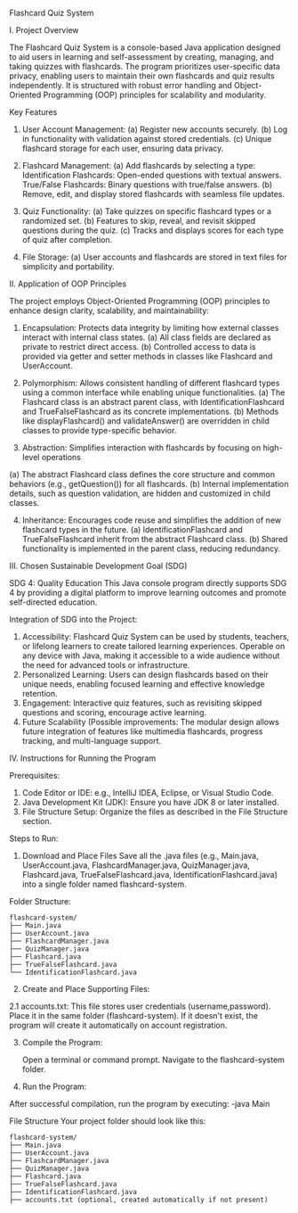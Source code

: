 Flashcard Quiz System

I. Project Overview

The Flashcard Quiz System is a console-based Java application designed to aid users in learning and self-assessment by creating, managing, and taking quizzes with flashcards. The program prioritizes user-specific data privacy, enabling users to maintain their own flashcards and quiz results independently. It is structured with robust error handling and Object-Oriented Programming (OOP) principles for scalability and modularity.

Key Features

1. User Account Management:
(a) Register new accounts securely.
(b) Log in functionality with validation against stored credentials.
(c) Unique flashcard storage for each user, ensuring data privacy.

2. Flashcard Management:
(a) Add flashcards by selecting a type:
	Identification Flashcards: Open-ended questions with textual answers.
	True/False Flashcards: Binary questions with true/false answers.
(b) Remove, edit, and display stored flashcards with seamless file updates.

3. Quiz Functionality:
(a) Take quizzes on specific flashcard types or a randomized set.
(b) Features to skip, reveal, and revisit skipped questions during the quiz.
(c) Tracks and displays scores for each type of quiz after completion.

4. File Storage:
(a) User accounts and flashcards are stored in text files for simplicity and portability.

II. Application of OOP Principles

The project employs Object-Oriented Programming (OOP) principles to enhance design clarity, scalability, and maintainability:

1. Encapsulation: Protects data integrity by limiting how external classes interact with internal class states.
(a) All class fields are declared as private to restrict direct access.
(b) Controlled access to data is provided via getter and setter methods in classes like Flashcard and UserAccount.

2. Polymorphism: Allows consistent handling of different flashcard types using a common interface while enabling unique functionalities.
(a) The Flashcard class is an abstract parent class, with IdentificationFlashcard and TrueFalseFlashcard as its concrete implementations.
(b) Methods like displayFlashcard() and validateAnswer() are overridden in child classes to provide type-specific behavior.

3. Abstraction: Simplifies interaction with flashcards by focusing on high-level operations

(a) The abstract Flashcard class defines the core structure and common behaviors (e.g., getQuestion()) for all flashcards.
(b) Internal implementation details, such as question validation, are hidden and customized in child classes.

4. Inheritance: Encourages code reuse and simplifies the addition of new flashcard types in the future.
(a) IdentificationFlashcard and TrueFalseFlashcard inherit from the abstract Flashcard class.
(b) Shared functionality is implemented in the parent class, reducing redundancy.

III. Chosen Sustainable Development Goal (SDG)

SDG 4: Quality Education 
	This Java console program directly supports SDG 4 by providing a digital platform to improve learning outcomes and promote self-directed education.

Integration of SDG into the Project:

1. Accessibility:
	 Flashcard Quiz System can be used by students, teachers, or lifelong learners to create tailored learning experiences. Operable on any device with Java, making it accessible to a wide audience without the need for advanced tools or infrastructure.
2. Personalized Learning:
	Users can design flashcards based on their unique needs, enabling focused learning and effective knowledge retention.
3. Engagement:
	Interactive quiz features, such as revisiting skipped questions and scoring, encourage active learning.
4. Future Scalability (Possible improvements:
	The modular design allows future integration of features like multimedia flashcards, progress tracking, and multi-language support.

IV. Instructions for Running the Program

Prerequisites:
1. Code Editor or IDE: e.g., IntelliJ IDEA, Eclipse, or Visual Studio Code.
2. Java Development Kit (JDK): Ensure you have JDK 8 or later installed.
3. File Structure Setup: Organize the files as described in the File Structure section.

Steps to Run:

1. Download and Place Files
Save all the .java files (e.g., Main.java, UserAccount.java, FlashcardManager.java, QuizManager.java, Flashcard.java, TrueFalseFlashcard.java, IdentificationFlashcard.java) into a single folder named flashcard-system.

 Folder Structure:

```
flashcard-system/
├── Main.java
├── UserAccount.java
├── FlashcardManager.java
├── QuizManager.java
├── Flashcard.java
├── TrueFalseFlashcard.java
└── IdentificationFlashcard.java
```

2. Create and Place Supporting Files:

2.1 accounts.txt:
	This file stores user credentials (username,password).
	Place it in the same folder (flashcard-system).
	If it doesn't exist, the program will create it automatically on account registration.

3. Compile the Program:

	Open a terminal or command prompt.
	Navigate to the flashcard-system folder.

4. Run the Program:

After successful compilation, run the program by executing:
-java Main

File Structure
Your project folder should look like this:

```
flashcard-system/
├── Main.java
├── UserAccount.java
├── FlashcardManager.java
├── QuizManager.java
├── Flashcard.java
├── TrueFalseFlashcard.java
├── IdentificationFlashcard.java
├── accounts.txt (optional, created automatically if not present)
```